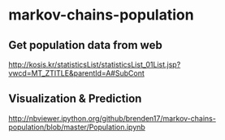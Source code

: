 # markov-chains-population

## Get population data from web
http://kosis.kr/statisticsList/statisticsList_01List.jsp?vwcd=MT_ZTITLE&parentId=A#SubCont

## Visualization & Prediction 
http://nbviewer.ipython.org/github/brenden17/markov-chains-population/blob/master/Population.ipynb
